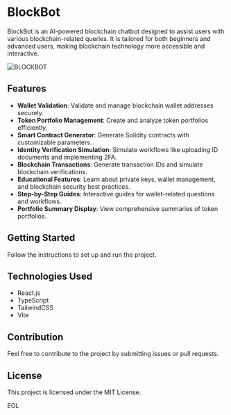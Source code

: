 # BlockBot

BlockBot is an AI-powered blockchain chatbot designed to assist users with various blockchain-related queries. It is tailored for both beginners and advanced users, making blockchain technology more accessible and interactive.

![BLOCKBOT](https://github.com/user-attachments/assets/f1570859-3e1a-4089-8b5c-dfbb875dca1a)

## Features

- **Wallet Validation**: Validate and manage blockchain wallet addresses securely.
- **Token Portfolio Management**: Create and analyze token portfolios efficiently.
- **Smart Contract Generator**: Generate Solidity contracts with customizable parameters.
- **Identity Verification Simulation**: Simulate workflows like uploading ID documents and implementing 2FA.
- **Blockchain Transactions**: Generate transaction IDs and simulate blockchain verifications.
- **Educational Features**: Learn about private keys, wallet management, and blockchain security best practices.
- **Step-by-Step Guides**: Interactive guides for wallet-related questions and workflows.
- **Portfolio Summary Display**: View comprehensive summaries of token portfolios.

## Getting Started

Follow the instructions to set up and run the project.

## Technologies Used

- React.js
- TypeScript
- TailwindCSS
- Vite

## Contribution

Feel free to contribute to the project by submitting issues or pull requests.

## License

This project is licensed under the MIT License.

EOL
